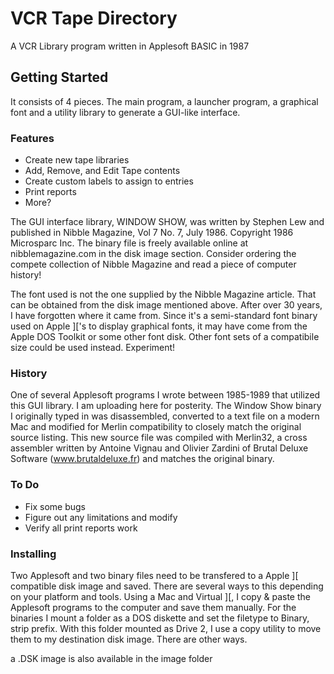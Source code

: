 # VCR Tape Directory

A VCR Library program written in Applesoft BASIC in 1987

## Getting Started

It consists of 4 pieces. The main program, a launcher program, a graphical font and a utility library to generate a GUI-like interface.

### Features

* Create new tape libraries
* Add, Remove, and Edit Tape contents
* Create custom labels to assign to entries
* Print reports
* More?

The GUI interface library, WINDOW SHOW, was written by Stephen Lew and published in Nibble Magazine, Vol 7 No. 7, July 1986. Copyright 1986 Microsparc Inc. The binary file is freely available online at nibblemagazine.com in the disk image section.  Consider ordering the compete collection of Nibble Magazine and read a piece of computer history!

The font used is not the one supplied by the Nibble Magazine article. That can be obtained from the disk image mentioned above. After over 30 years, I have forgotten where it came from. Since it's a semi-standard font binary used on Apple ]['s to display graphical fonts, it may have come from the Apple DOS Toolkit or some other font disk. Other font sets of a compatibile size could be used instead. Experiment!

### History
One of several Applesoft programs I wrote between 1985-1989 that utilized this GUI library. I am uploading here for posterity. The Window Show binary I originally typed in was disassembled, converted to a text file on a modern Mac and modified for Merlin compatibility to closely match the original source listing. This new source file was compiled with Merlin32, a cross assembler written by Antoine Vignau and Olivier Zardini of Brutal Deluxe Software (www.brutaldeluxe.fr) and matches the original binary.

### To Do
* Fix some bugs
* Figure out any limitations and modify
* Verify all print reports work

### Installing

Two Applesoft and two binary files need to be transfered to a Apple ][ compatible disk image and saved. There are several ways to this depending on your platform and tools. Using a Mac and Virtual ][, I copy & paste the Applesoft programs to the computer and save them manually. For the binaries I mount a folder as a DOS diskette and set the filetype to Binary, strip prefix. With this folder mounted as Drive 2, I use a copy utility to move them to my destination disk image. There are other ways.

a .DSK image is also available in the image folder
